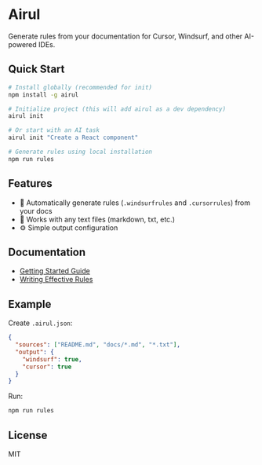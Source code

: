 # Airul

Generate rules from your documentation for Cursor, Windsurf, and other AI-powered IDEs.

## Quick Start

```bash
# Install globally (recommended for init)
npm install -g airul

# Initialize project (this will add airul as a dev dependency)
airul init

# Or start with an AI task
airul init "Create a React component"

# Generate rules using local installation
npm run rules
```

## Features

- 🎯 Automatically generate rules (`.windsurfrules` and `.cursorrules`) from your docs
- 📝 Works with any text files (markdown, txt, etc.)
- ⚙️ Simple output configuration

## Documentation

- [Getting Started Guide](docs/getting-started.md)
- [Writing Effective Rules](docs/rules-guide.md)

## Example

Create `.airul.json`:
```json
{
  "sources": ["README.md", "docs/*.md", "*.txt"],
  "output": {
    "windsurf": true,
    "cursor": true
  }
}
```

Run:
```bash
npm run rules
```

## License

MIT
